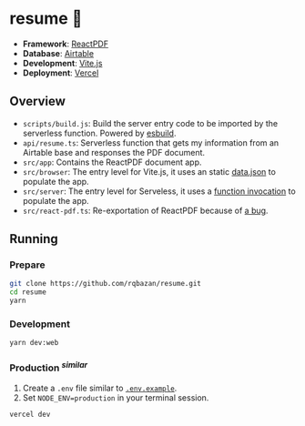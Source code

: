 # resume 📃

- **Framework**: [ReactPDF](https://react-pdf.org)
- **Database**: [Airtable](https://airtable.com)
- **Development**: [Vite.js](http://vitejs.dev)
- **Deployment**: [Vercel](https://vercel.com)

## Overview

- `scripts/build.js`: Build the server entry code to be imported by the serverless function. Powered by [esbuild](https://esbuild.github.io).
- `api/resume.ts`: Serverless function that gets my information from an Airtable base and responses the PDF document.
- `src/app`: Contains the ReactPDF document app.
- `src/browser`: The entry level for Vite.js, it uses an static [data.json](./src/data.json) to populate the app.
- `src/server`: The entry level for Serveless, it uses a [function invocation](./src/server/main.tsx#L5) to populate the app.
- `src/react-pdf.ts`: Re-exportation of ReactPDF because of [a bug](https://github.com/vitejs/vite/issues/3405).

## Running

### Prepare

```bash
git clone https://github.com/rqbazan/resume.git
cd resume
yarn
```

### Development

```bash
yarn dev:web
```

### Production <sup>_similar_</sup>

1. Create a `.env` file similar to [`.env.example`](./.env.example).
2. Set `NODE_ENV=production` in your terminal session.

```bash
vercel dev

```
